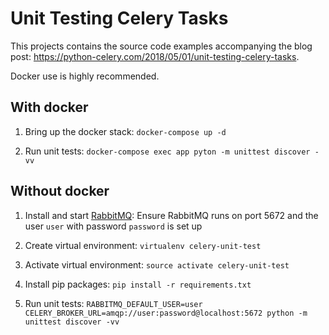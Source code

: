 # Unit Testing Celery Tasks

This projects contains the source code examples accompanying the blog post: https://python-celery.com/2018/05/01/unit-testing-celery-tasks.

Docker use is highly recommended.

## With docker

1. Bring up the docker stack:
```docker-compose up -d```

2. Run unit tests:
```docker-compose exec app pyton -m unittest discover -vv```


## Without docker

1. Install and start [RabbitMQ](https://www.rabbitmq.com):
Ensure RabbitMQ runs on port 5672 and the user `user` with password `password` is set up

2. Create virtual environment:
```virtualenv celery-unit-test```

3. Activate virtual environment:
```source activate celery-unit-test```

4. Install pip packages:
```pip install -r requirements.txt```

5. Run unit tests:
```RABBITMQ_DEFAULT_USER=user CELERY_BROKER_URL=amqp://user:password@localhost:5672 python -m unittest discover -vv```
